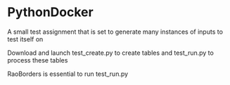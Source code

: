 # PythonDocker
A small test assignment that is set to generate many instances of inputs to test itself on


Download and launch test_create.py to create tables and test_run.py to process these tables

RaoBorders is essential to run test_run.py
